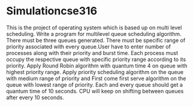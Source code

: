 # Simulationcse316
This is the project of operating system which is based up on multi level scheduling.
Write a program for multilevel queue scheduling algorithm. There must be three queues generated. There must be specific range of priority associated with every queue.User have to enter number of processes along with their priority and burst time. Each process must occupy the respective queue with specific priority range according to its priority. Apply Round Robin algorithm with quantum time 4 on queue with highest priority range. Apply priority scheduling algorithm on the queue with medium range of priority and First come first serve algorithm on the queue with lowest range of priority. Each and every queue should get a quantum time of 10 seconds. CPU will keep on shifting between queues after every 10 seconds.
